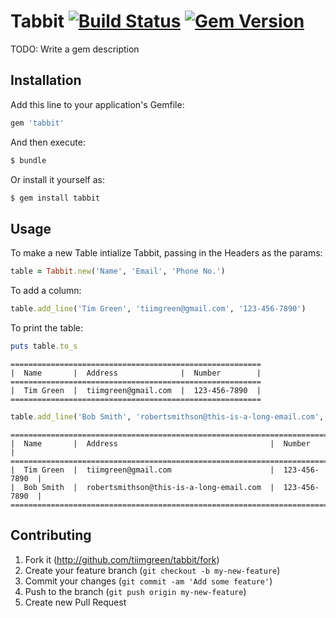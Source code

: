 # Tabbit [![Build Status](http://img.shields.io/travis/tiimgreen/tabbit.svg)](https://travis-ci.org/tiimgreen/tabbit) [![Gem Version](http://img.shields.io/gem/v/tabbit.svg)](https://rubygems.org/gems/tabbit)

TODO: Write a gem description

## Installation

Add this line to your application's Gemfile:

```ruby
gem 'tabbit'
```

And then execute:

```bash
$ bundle
```

Or install it yourself as:

```bash
$ gem install tabbit
```

## Usage

To make a new Table intialize Tabbit, passing in the Headers as the params:

```ruby
table = Tabbit.new('Name', 'Email', 'Phone No.')
```

To add a column:

```ruby
table.add_line('Tim Green', 'tiimgreen@gmail.com', '123-456-7890')
```

To print the table:

```ruby
puts table.to_s
```

```
========================================================
|  Name       |  Address              |  Number        |
========================================================
|  Tim Green  |  tiimgreen@gmail.com  |  123-456-7890  |
========================================================
```

```ruby
table.add_line('Bob Smith', 'robertsmithson@this-is-a-long-email.com', '123-456-7890')
```

```
============================================================================
|  Name       |  Address                                  |  Number        |
============================================================================
|  Tim Green  |  tiimgreen@gmail.com                      |  123-456-7890  |
|  Bob Smith  |  robertsmithson@this-is-a-long-email.com  |  123-456-7890  |
============================================================================
```

## Contributing

1. Fork it (http://github.com/tiimgreen/tabbit/fork)
2. Create your feature branch (`git checkout -b my-new-feature`)
3. Commit your changes (`git commit -am 'Add some feature'`)
4. Push to the branch (`git push origin my-new-feature`)
5. Create new Pull Request
